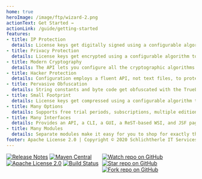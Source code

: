 ```yaml
---
home: true
heroImage: /image/ftp/wizard-2.png
actionText: Get Started →
actionLink: /guide/getting-started
features:
- title: IP Protection
  details: License keys get digitally signed using a configurable algorithm to protect your intellectual property.
- title: Privacy Protection
  details: License keys get encrypted using a configurable algorithm to protect the privacy of your customers. 
- title: Modern Cryptography
  details: The API lets you configure all the cryptographic algorithms implemented by the security providers in the JRE.
- title: Hacker Protection
  details: Configuration employs a fluent API, not text files, to protect your app from simple reverse engineering.
- title: Pervasive Obfuscation
  details: String constants and byte code get obfuscated with the TrueLicense Maven Plugin and ProGuard.
- title: Small Footprint
  details: License keys get compressed using a configurable algorithm to save storage and bandwidth.
- title: Many Options
  details: Supports free trial periods, subscriptions, multiple editions (feature sets), internationalization and more.
- title: Many Interfaces
  details: Provides an API, a CLI, a GUI, a ReST-based WSI, and JSF pages.
- title: Many Modules
  details: Separate modules make it easy for you to shop for exactly the features, technologies and interfaces you need.
footer: Apache License 2.0 | Copyright © 2020 Schlichtherle IT Services
---
```


<div style="display: flex; justify-content: space-between">
    <div>
        <a href="https://github.com/christian-schlichtherle/truelicense/releases/latest"><img src="https://img.shields.io/github/v/release/christian-schlichtherle/truelicense" alt="Release Notes"></a>
        <a href="https://search.maven.org/artifact/global.namespace.truelicense/truelicense"><img src="https://img.shields.io/maven-central/v/global.namespace.truelicense/truelicense?cacheSeconds=3600" alt="Maven Central"></a>
        <a href="https://github.com/christian-schlichtherle/truelicense/blob/master/LICENSE"><img src="https://img.shields.io/github/license/christian-schlichtherle/truelicense" alt="Apache License 2.0"></a>
        <a href="https://travis-ci.org/christian-schlichtherle/truelicense"><img src="https://api.travis-ci.org/christian-schlichtherle/truelicense.svg" alt="Build Status"></a>
    </div>
    <div>
        <a href="https://github.com/christian-schlichtherle/truelicense"><img src="https://img.shields.io/github/watchers/christian-schlichtherle/truelicense?style=social" alt="Watch repo on GitHub"></a>
        <a href="https://github.com/christian-schlichtherle/truelicense"><img src="https://img.shields.io/github/stars/christian-schlichtherle/truelicense?style=social" alt="Star repo on GitHub"></a>
        <a href="https://github.com/christian-schlichtherle/truelicense"><img src="https://img.shields.io/github/forks/christian-schlichtherle/truelicense?style=social" alt="Fork repo on GitHub"></a>
    </div>
</div>
